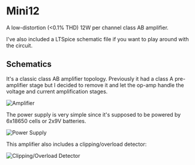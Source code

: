 # Mini12

A low-distortion (<0.1% THD) 12W per channel class AB amplifier.

I've also included a LTSpice schematic file if you want to play around with the circuit.


## Schematics

It's a classic class AB amplifier topology. Previously it had a class A pre-amplifier stage but I decided to remove it and let the op-amp handle the voltage and current amplification stages.

![Amplifier](http://i.imgur.com/ooLOsXO.png)

The power supply is very simple since it's supposed to be powered by 6x18650 cells or 2x9V batteries.

![Power Supply](http://i.imgur.com/1NUn6F1.png)

This amplifier also includes a clipping/overload detector:

![Clipping/Overload Detector](http://i.imgur.com/JDpisI1.png)
